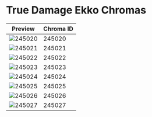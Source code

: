 # True Damage Ekko Chromas

| Preview | Chroma ID |
|---------|-----------|
| ![245020](https://raw.communitydragon.org/latest/plugins/rcp-be-lol-game-data/global/default/v1/champion-chroma-images/245/245020.png) | 245020 |
| ![245021](https://raw.communitydragon.org/latest/plugins/rcp-be-lol-game-data/global/default/v1/champion-chroma-images/245/245021.png) | 245021 |
| ![245022](https://raw.communitydragon.org/latest/plugins/rcp-be-lol-game-data/global/default/v1/champion-chroma-images/245/245022.png) | 245022 |
| ![245023](https://raw.communitydragon.org/latest/plugins/rcp-be-lol-game-data/global/default/v1/champion-chroma-images/245/245023.png) | 245023 |
| ![245024](https://raw.communitydragon.org/latest/plugins/rcp-be-lol-game-data/global/default/v1/champion-chroma-images/245/245024.png) | 245024 |
| ![245025](https://raw.communitydragon.org/latest/plugins/rcp-be-lol-game-data/global/default/v1/champion-chroma-images/245/245025.png) | 245025 |
| ![245026](https://raw.communitydragon.org/latest/plugins/rcp-be-lol-game-data/global/default/v1/champion-chroma-images/245/245026.png) | 245026 |
| ![245027](https://raw.communitydragon.org/latest/plugins/rcp-be-lol-game-data/global/default/v1/champion-chroma-images/245/245027.png) | 245027 |